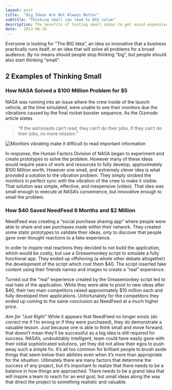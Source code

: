 ```yaml
---
layout: post
title:  "Big Ideas Are Not Always Better"
subtitle: "Thinking small can lead to BIG value"
description: The benefits of testing small ideas to get avoid expensive mistakes.
date:   2013-08-10
---
```


Everyone is looking for "The BIG Idea”, an idea so innovative that a business practically runs itself, or an idea that will solve all problems for a broad audience. By no means should people stop thinking “big”, but people should also start thinking “small”.

## 2 Examples of Thinking Small

### How NASA Solved a $100 Million Problem for $5
NASA was running into an issue where the crew inside of the launch vehicle, at the time simulated, were unable to see their monitors due the vibrations caused by the final rocket booster sequence. As the Gizmodo article states

> “If the astronauts can’t read, they can’t do their jobs. If they can’t do their jobs, no more mission.”

![Monitors vibrating make it difficult to read important information]({{site.url}}/images/blog-posts/Big-Ideas-Are-Not-Always-Better/numbers.png)

In response, the Human Factors Division of NASA began to experiment and create prototypes to solve the problem. However many of these ideas would require years of work and resources to fully develop, approximately $100 Million worth. However one small, and extremely clever idea is what provided a solution to the vibration problem. They simply strobed the monitors in perfect sync with the vibration of the crew to make it visible. That solution was simple, effective, and inexpensive (video). That idea was small enough to execute at NASA’s convenience, but innovative enough to small the problem.

### How $40 Saved NeedFeed 9 Months and $2 Million
NeedFeed was creating a “social purchase sharing app” where people were able to share and see purchases made within their network. They created some static prototypes to validate their ideas, only to discover that people gave over-thought reactions to a fake experience.

In order to inspire real reactions they decided to not build the application, which would be costly, but use a Greasemonkey script to simulate a fully functional app. They ended up offshoring (a whole other debate altogether) the development of the script which cost them $40. The script inserted fake content using their friends names and images to create a “real” experience.

Turned out the “real” experience created by the Greasemonkey script led to real hate of the application. While they were able to pivot to new ideas after $40, their two main competitors raised approximately $10 million each and fully developed their applications. Unfortunately for the competitors they ended up coming to the same conclusion as NeedFeed at a much higher price.

*Aim for “Just Right”*
While it appears that NeedFeed no longer exists (do correct me if I’m wrong or if they were purchased), they do demonstrate a valuable lesson. Just because one is able to think small and move forward, that doesn’t mean they’ll be successful as a big idea is still required for success.
NASA’s, undoubtably intelligent, team could have easily gone with their initial sophisticated solutions, yet they did not allow their egos to push away such a simple fix. It’s all too common for brilliant people to brush aside things that seem below their abilities even when it’s more than appropriate for the situation.
Ultimately there are many factors that determine the success of any project, but it’s important to realize that there needs to be a balance in how things are approached. There needs to be a grand idea that will inspire a team to reach for an end goal, but small ideas along the way that direct the project to something realistic and valuable.
